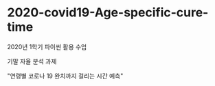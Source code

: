 # 2020-covid19-Age-specific-cure-time

2020년 1학기 파이썬 활용 수업

기말 자율 분석 과제

"연령별 코로나 19 완치까지 걸리는 시간 예측"
